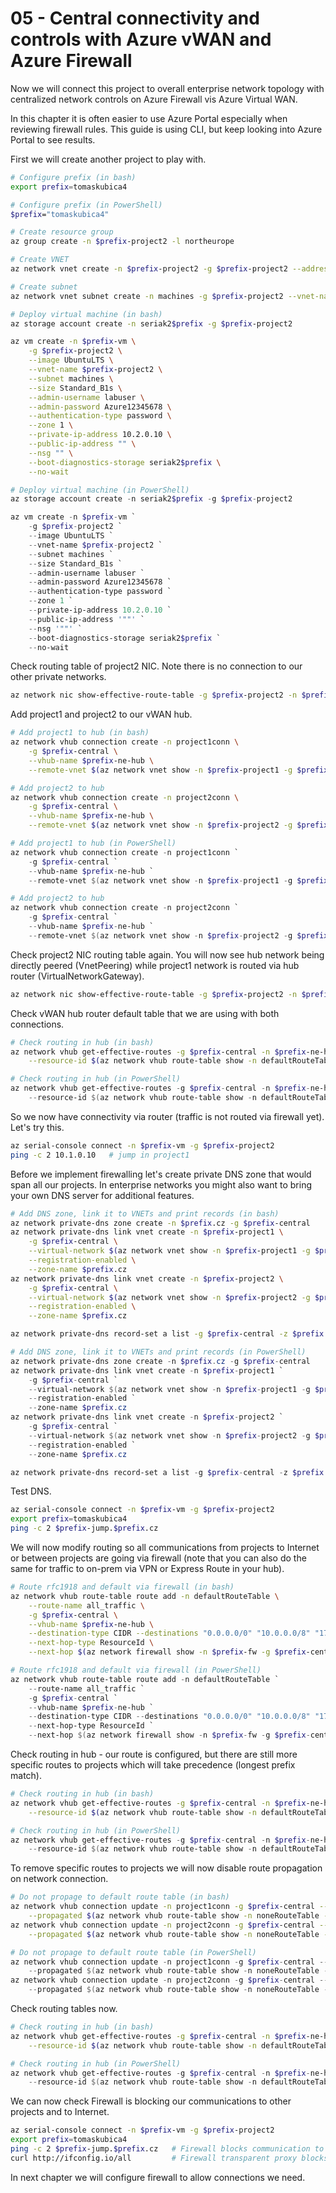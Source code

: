 # 05 - Central connectivity and controls with Azure vWAN and Azure Firewall
Now we will connect this project to overall enterprise network topology with centralized network controls on Azure Firewall vis Azure Virtual WAN.

In this chapter it is often easier to use Azure Portal especially when reviewing firewall rules. This guide is using CLI, but keep looking into Azure Portal to see results.

First we will create another project to play with.

```bash
# Configure prefix (in bash)
export prefix=tomaskubica4

# Configure prefix (in PowerShell)
$prefix="tomaskubica4"

# Create resource group
az group create -n $prefix-project2 -l northeurope

# Create VNET
az network vnet create -n $prefix-project2 -g $prefix-project2 --address-prefix 10.2.0.0/16

# Create subnet
az network vnet subnet create -n machines -g $prefix-project2 --vnet-name $prefix-project2 --address-prefixes 10.2.0.0/24
```

```bash
# Deploy virtual machine (in bash)
az storage account create -n seriak2$prefix -g $prefix-project2

az vm create -n $prefix-vm \
    -g $prefix-project2 \
    --image UbuntuLTS \
    --vnet-name $prefix-project2 \
    --subnet machines \
    --size Standard_B1s \
    --admin-username labuser \
    --admin-password Azure12345678 \
    --authentication-type password \
    --zone 1 \
    --private-ip-address 10.2.0.10 \
    --public-ip-address "" \
    --nsg "" \
    --boot-diagnostics-storage seriak2$prefix \
    --no-wait
```

```powershell
# Deploy virtual machine (in PowerShell)
az storage account create -n seriak2$prefix -g $prefix-project2

az vm create -n $prefix-vm `
    -g $prefix-project2 `
    --image UbuntuLTS `
    --vnet-name $prefix-project2 `
    --subnet machines `
    --size Standard_B1s `
    --admin-username labuser `
    --admin-password Azure12345678 `
    --authentication-type password `
    --zone 1 `
    --private-ip-address 10.2.0.10 `
    --public-ip-address '""' `
    --nsg '""' `
    --boot-diagnostics-storage seriak2$prefix `
    --no-wait
```

Check routing table of project2 NIC. Note there is no connection to our other private networks.

```bash
az network nic show-effective-route-table -g $prefix-project2 -n $prefix-vmVMNic -o table
```

Add project1 and project2 to our vWAN hub.

```bash
# Add project1 to hub (in bash)
az network vhub connection create -n project1conn \
    -g $prefix-central \
    --vhub-name $prefix-ne-hub \
    --remote-vnet $(az network vnet show -n $prefix-project1 -g $prefix-project1 --query id -o tsv)

# Add project2 to hub
az network vhub connection create -n project2conn \
    -g $prefix-central \
    --vhub-name $prefix-ne-hub \
    --remote-vnet $(az network vnet show -n $prefix-project2 -g $prefix-project2 --query id -o tsv)
```

```powershell
# Add project1 to hub (in PowerShell)
az network vhub connection create -n project1conn `
    -g $prefix-central `
    --vhub-name $prefix-ne-hub `
    --remote-vnet $(az network vnet show -n $prefix-project1 -g $prefix-project1 --query id -o tsv)

# Add project2 to hub
az network vhub connection create -n project2conn `
    -g $prefix-central `
    --vhub-name $prefix-ne-hub `
    --remote-vnet $(az network vnet show -n $prefix-project2 -g $prefix-project2 --query id -o tsv)
```

Check project2 NIC routing table again. You will now see hub network being directly peered (VnetPeering) while project1 network is routed via hub router (VirtualNetworkGateway).

```bash
az network nic show-effective-route-table -g $prefix-project2 -n $prefix-vmVMNic -o table
```

Check vWAN hub router default table that we are using with both connections.

```bash
# Check routing in hub (in bash)
az network vhub get-effective-routes -g $prefix-central -n $prefix-ne-hub --resource-type RouteTable -o table \
    --resource-id $(az network vhub route-table show -n defaultRouteTable -g $prefix-central --vhub-name $prefix-ne-hub --query id -o tsv)
```

```powershell
# Check routing in hub (in PowerShell)
az network vhub get-effective-routes -g $prefix-central -n $prefix-ne-hub --resource-type RouteTable -o table `
    --resource-id $(az network vhub route-table show -n defaultRouteTable -g $prefix-central --vhub-name $prefix-ne-hub --query id -o tsv)
```

So we now have connectivity via router (traffic is not routed via firewall yet). Let's try this.

```bash
az serial-console connect -n $prefix-vm -g $prefix-project2
ping -c 2 10.1.0.10   # jump in project1
```

Before we implement firewalling let's create private DNS zone that would span all our projects. In enterprise networks you might also want to bring your own DNS server for additional features.

```bash
# Add DNS zone, link it to VNETs and print records (in bash)
az network private-dns zone create -n $prefix.cz -g $prefix-central
az network private-dns link vnet create -n $prefix-project1 \
    -g $prefix-central \
    --virtual-network $(az network vnet show -n $prefix-project1 -g $prefix-project1 --query id -o tsv) \
    --registration-enabled \
    --zone-name $prefix.cz
az network private-dns link vnet create -n $prefix-project2 \
    -g $prefix-central \
    --virtual-network $(az network vnet show -n $prefix-project2 -g $prefix-project2 --query id -o tsv) \
    --registration-enabled \
    --zone-name $prefix.cz

az network private-dns record-set a list -g $prefix-central -z $prefix.cz
```

```powershell
# Add DNS zone, link it to VNETs and print records (in PowerShell)
az network private-dns zone create -n $prefix.cz -g $prefix-central
az network private-dns link vnet create -n $prefix-project1 `
    -g $prefix-central `
    --virtual-network $(az network vnet show -n $prefix-project1 -g $prefix-project1 --query id -o tsv) `
    --registration-enabled `
    --zone-name $prefix.cz
az network private-dns link vnet create -n $prefix-project2 `
    -g $prefix-central `
    --virtual-network $(az network vnet show -n $prefix-project2 -g $prefix-project2 --query id -o tsv) `
    --registration-enabled `
    --zone-name $prefix.cz

az network private-dns record-set a list -g $prefix-central -z $prefix.cz
```

Test DNS.

```bash
az serial-console connect -n $prefix-vm -g $prefix-project2
export prefix=tomaskubica4
ping -c 2 $prefix-jump.$prefix.cz
```

We will now modify routing so all communications from projects to Internet or between projects are going via firewall (note that you can also do the same for traffic to on-prem via VPN or Express Route in your hub).

```bash
# Route rfc1918 and default via firewall (in bash)
az network vhub route-table route add -n defaultRouteTable \
    --route-name all_traffic \
    -g $prefix-central \
    --vhub-name $prefix-ne-hub \
    --destination-type CIDR --destinations "0.0.0.0/0" "10.0.0.0/8" "172.16.0.0/12" "192.168.0.0/16" \
    --next-hop-type ResourceId \
    --next-hop $(az network firewall show -n $prefix-fw -g $prefix-central --query id -o tsv)
```

```powershell
# Route rfc1918 and default via firewall (in PowerShell)
az network vhub route-table route add -n defaultRouteTable `
    --route-name all_traffic `
    -g $prefix-central `
    --vhub-name $prefix-ne-hub `
    --destination-type CIDR --destinations "0.0.0.0/0" "10.0.0.0/8" "172.16.0.0/12" "192.168.0.0/16" `
    --next-hop-type ResourceId `
    --next-hop $(az network firewall show -n $prefix-fw -g $prefix-central --query id -o tsv)
```

Check routing in hub - our route is configured, but there are still more specific routes to projects which will take precedence (longest prefix match).

```bash
# Check routing in hub (in bash)
az network vhub get-effective-routes -g $prefix-central -n $prefix-ne-hub --resource-type RouteTable -o table \
    --resource-id $(az network vhub route-table show -n defaultRouteTable -g $prefix-central --vhub-name $prefix-ne-hub --query id -o tsv)
```

```powershell
# Check routing in hub (in PowerShell)
az network vhub get-effective-routes -g $prefix-central -n $prefix-ne-hub --resource-type RouteTable -o table `
    --resource-id $(az network vhub route-table show -n defaultRouteTable -g $prefix-central --vhub-name $prefix-ne-hub --query id -o tsv)
```

To remove specific routes to projects we will now disable route propagation on network connection.

```bash
# Do not propage to default route table (in bash)
az network vhub connection update -n project1conn -g $prefix-central --vhub-name $prefix-ne-hub --labels "" \
    --propagated $(az network vhub route-table show -n noneRouteTable -g $prefix-central --vhub-name $prefix-ne-hub --query id -o tsv)
az network vhub connection update -n project2conn -g $prefix-central --vhub-name $prefix-ne-hub --labels "" \
    --propagated $(az network vhub route-table show -n noneRouteTable -g $prefix-central --vhub-name $prefix-ne-hub --query id -o tsv)
```

```powershell
# Do not propage to default route table (in PowerShell)
az network vhub connection update -n project1conn -g $prefix-central --vhub-name $prefix-ne-hub --labels '""' `
    --propagated $(az network vhub route-table show -n noneRouteTable -g $prefix-central --vhub-name $prefix-ne-hub --query id -o tsv)
az network vhub connection update -n project2conn -g $prefix-central --vhub-name $prefix-ne-hub --labels '""' `
    --propagated $(az network vhub route-table show -n noneRouteTable -g $prefix-central --vhub-name $prefix-ne-hub --query id -o tsv)
```

Check routing tables now.

```bash
# Check routing in hub (in bash)
az network vhub get-effective-routes -g $prefix-central -n $prefix-ne-hub --resource-type RouteTable -o table \
    --resource-id $(az network vhub route-table show -n defaultRouteTable -g $prefix-central --vhub-name $prefix-ne-hub --query id -o tsv)
```

```powershell
# Check routing in hub (in PowerShell)
az network vhub get-effective-routes -g $prefix-central -n $prefix-ne-hub --resource-type RouteTable -o table `
    --resource-id $(az network vhub route-table show -n defaultRouteTable -g $prefix-central --vhub-name $prefix-ne-hub --query id -o tsv)
```

We can now check Firewall is blocking our communications to other projects and to Internet.

```bash
az serial-console connect -n $prefix-vm -g $prefix-project2
export prefix=tomaskubica4
ping -c 2 $prefix-jump.$prefix.cz   # Firewall blocks communication to other projects
curl http://ifconfig.io/all         # Firewall transparent proxy blocks this and injects error message
```

In next chapter we will configure firewall to allow connections we need.